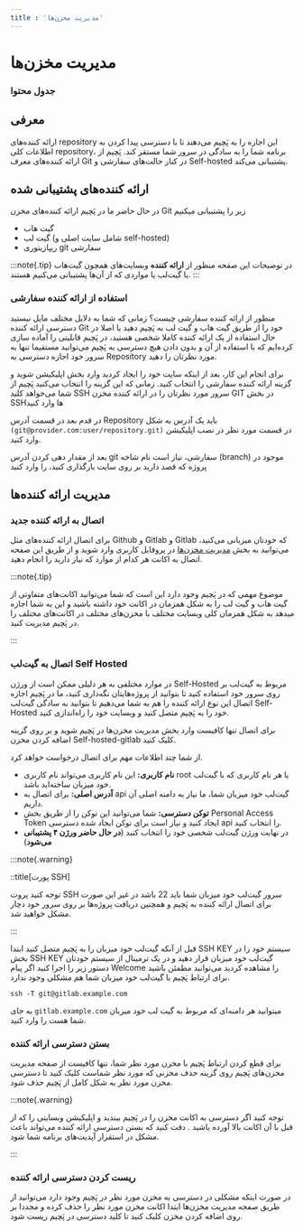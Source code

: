 ```yaml
---
title : 'مدیریت مخزن‌ها'
---
```

# مدیریت مخزن‌ها 

### جدول محتوا 

## معرفی 

ارائه کننده‌های repository این اجازه را به پَچیم می‌دهند تا با دسترسی پیدا کردن به اطلاعات کلی repository، برنامه شما را به سادگی در سرور شما مستقر کند. پَچیم از ارائه کننده‌های معرف Git در کنار حالت‌های سفارشی و Self-hosted پشتیبانی می‌کند.

## ارائه کننده‌های پشتیبانی شده 

در حال حاضر ما در پَچیم ارائه کننده‌های مخزن‌ Git زیر را پشتیبانی میکنیم

- گیت هاب
- گیت لب (شامل سایت اصلی و self-hosted)
- ریپازیتوری git سفارشی

:::note{.tip}
در توضیحات این صفحه منظور از **ارائه کننده** وبسایت‌های همچون گیت‌هاب یا گیت‌لب یا مواردی که از آن‌ها پشتیبانی می‌کنیم هستند.
:::
### استفاده از ارائه کننده سفارشی

منظور از ارائه کننده سفارشی چیست؟ زمانی که شما به دلایل مختلف مایل نیستید دسترسی ارائه کننده Git خود را از طریق گیت هاب و گیت لب به پَچیم دهید یا اصلا در حال استفاده از یک ارائه کننده کاملا شخصی هستید، در پَچیم قابلیتی را آماده سازی کرده‌ایم که با استفاده از آن و بدون دادن هیچ دسترسی به پَچیم می‌توانید مستقیما تنها به سرور خود اجازه دسترسی به Repository مورد نظرتان را دهید.

برای انجام این کار، بعد از اینکه سایت خود را ایجاد کردید وارد بخش اپلیکیشن شوید و گزینه ارائه کننده سفارشی را انتخاب کنید. زمانی که این گزینه را انتخاب می‌کنید پَچیم از شما می‌خواهد کلید SSH سرور مورد نظرتان را در ارائه کننده مخزن GIT در بخش SSHها وارد کنید

در قدم بعد در قسمت آدرس Repository باید یک آدرس به شکل `(git@provider.com:user/repository.git)` در قسمت مورد نظر در نصب اپلیکیشن وارد کنید.

بعد از مقدار دهی کردن آدرس git سفارشی، نیاز است نام شاخه (branch) موجود در پروژه که قصد دارید بر روی سایت بارگذاری کنید، را وارد کنید 

## مدیریت ارائه کننده‌ها

### اتصال به ارائه کننده جدید

برای اتصال ارائه کننده‌های مثل Github و Gitlab و Gitlab که خودتان میزبانی می‌کنید، می‌توانید به بخش [مدیریت مخزن‌ها](https://app.pachim.sh/panel/user-profile/providers) در پروفایل کاربری وارد شوید و از طریق این صفحه اتصال به اکانت هر کدام از موارد که نیاز دارید را انجام دهید.

:::note{.tip}

موضوع مهمی که در پَچیم وجود دارد این است که شما می‌توانید اکانت‌های متفاوتی از گیت هاب و گیت لب را به شکل همزمان در اکانت خود داشته باشید و این به شما اجازه میدهد به شکل همزمان کلی وبسایت مختلف با مخزن‌های مختلف در اکانت‌های مختلف را در پَچیم مدیریت کنید.

:::

### اتصال به گیت‌لب Self Hosted

در موارد مختلفی به هر دلیلی ممکن است از ورژن Self-Hosted مربوط به گیت‌لب بر روی سرور خود استفاده کنید تا بتوانید از پروژه‌هایتان نگه‌داری کنید، ما در پَچیم اجازه اتصال این نوع ارائه کننده را هم به شما می‌دهیم تا بتوانید به سادگی گیت‌لب Self-Hosted خود را به پَچیم متصل کنید و وبسایت خود را راه‌اندازی کنید.

برای اتصال تنها کافیست وارد بخش مدیریت مخزن‌ها در پَچیم شوید و بر روی گزینه اضافه کردن مخزن Self-hosted-gitlab کلیک کنید.

از شما چند اطلاعات مهم برای اتصال درخواست خواهد کرد.

- **نام کاربری:** این نام کاربری می‌تواند نام کاربری root یا هر نام کاربری که با گیت‌لب خود میزبان ساخته‌اید باشد.
- **آدرس اصلی:** برای اتصال به api گیت‌لب خود میزبان شما، ما نیاز به دامنه اصلی آن داریم.
- **توکن دسترسی:** شما می‌توانید این توکن را از طریق بخش Personal Access Token ایجاد کنید و نیاز است برای توکن ایجاد شده دسترسی api را انتخاب کنید.
- در نهایت ورژن گیت‌لب شخصی خود را انتخاب کنید (**در حال حاضر ورژن ۴ پشتیبانی می‌شود**)

:::note{.warning}

::title[پورت SSH]

توجه کنید پروت SSH سرور گیت‌لب خود میزبان شما باید 22 باشد در غیر این صورت برای اتصال ارائه کننده به پَچیم و همچنین دریافت پروژه‌ها بر روی سرور خود دچار مشکل خواهید شد.

:::

قبل از آنکه گیت‌لب خود میزبان را به پَچیم متصل کنید ابتدا SSH KEY سیستم خود را در بخش SSH KEY گیت‌لب خود میزبان قرار دهید و در یک ترمینال از سیستم خودتان دستور زیر را اجرا کنید اگر پیام Welcome را مشاهده کردید می‌توانید مطمئن باشید برای ارتباط پَچیم با گیت‌لب خود میزبان شما هم مشکلی وجود ندارد.

```shell
ssh -T git@gitlab.example.com
```

به جای `gitlab.example.com` میتوانید هر دامنه‌ای که مربوط به گیت لب خود میزبان شما هست را وارد کنید.

### بستن دسترسی ارائه کننده

برای قطع کردن ارتباط پَچیم با مخزن مورد نظر شما، تنها کافیست از صفحه مدیریت مخزن‌های پَچیم روی گزینه حذف مخزنی که مورد نظر شماست کلیک کنید تا دسترسی مخزن مورد نظر به شکل کامل از پَچیم حذف شود.

:::note{.warning}

توجه کنید اگر دسترسی به اکانت مخزن را در پَچیم ببندید و اپلیکیشن وبسایتی را که از قبل با آن اکانت بالا آورده باشید . دقت کنید که بستن دسترسی ارائه کننده می‌تواند باعث مشکل در استقرار آپدیت‌های برنامه شما شود.

:::

### ریست کردن دسترسی ارائه کننده

در صورت اینکه مشکلی در دسترسی به مخزن مورد نظر در پَچیم وجود دارد می‌توانید از طریق صفحه مدیریت مخزن‌ها ابتدا اکانت مخزن مورد نظر را حذف کرده و مجددا بر روی اضافه کردن مخزن کلیک کنید تا کلید دسترسی در پَچیم ریست شود. 
